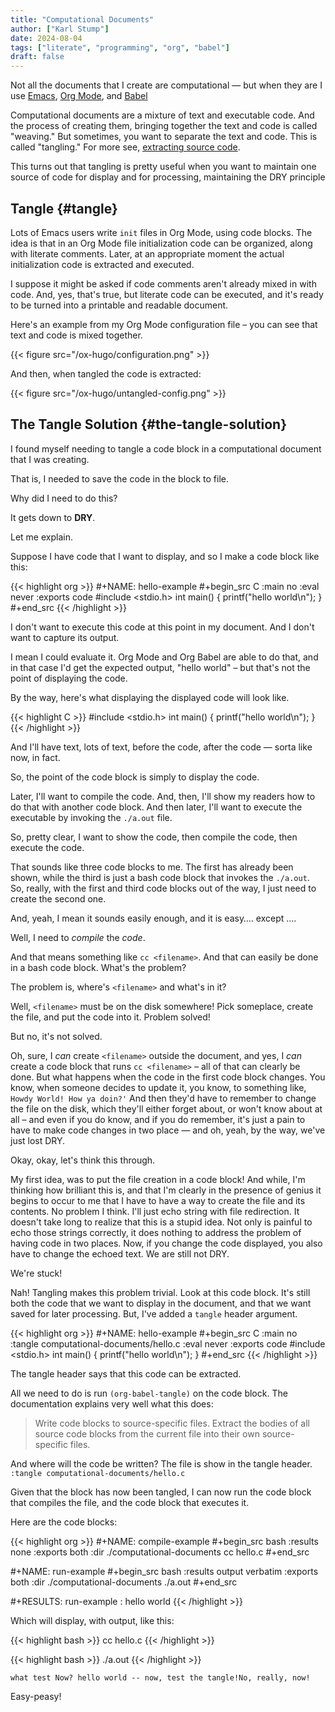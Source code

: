 ```yaml
---
title: "Computational Documents"
author: ["Karl Stump"]
date: 2024-08-04
tags: ["literate", "programming", "org", "babel"]
draft: false
---
```


Not all the documents that I create are computational &#x2014; but when they are I use
[Emacs](https://www.gnu.org/software/emacs/), [Org Mode](https://orgmode.org/), and [Babel](https://orgmode.org/worg/org-contrib/babel/)

Computational documents are a mixture of text and executable code. And the process of creating them,
bringing together the text and code is called "weaving." But sometimes, you want to separate the
text and code. This is called "tangling." For more see, [extracting source code](https://orgmode.org/manual/Extracting-Source-Code.html).

This turns out that tangling is pretty useful when you want to maintain one source of code for
display and for processing, maintaining the DRY principle


## Tangle {#tangle}

Lots of Emacs users write `init` files in Org Mode, using code blocks. The idea is that in an Org Mode
file initialization code can be organized, along with literate comments. Later, at an appropriate
moment the actual initialization code is extracted and executed.

I suppose it might be asked if code comments aren't already mixed in with code. And, yes, that's true,
but literate code can be executed, and it's ready to be turned into a printable and readable document.

Here's an example from my Org Mode configuration file &#x2013; you can see that text and code is mixed
together.

{{< figure src="/ox-hugo/configuration.png" >}}

And then, when tangled the code is extracted:

{{< figure src="/ox-hugo/untangled-config.png" >}}


## The Tangle Solution {#the-tangle-solution}

I found myself needing to tangle a code block in a computational document that I was creating.

That is, I needed to save the code in the block to file.

Why did I need to do this?

It gets down to **DRY**.

Let me explain.

Suppose I have code that I want to display, and so I make a code block like this:

{{< highlight org >}}
#+NAME: hello-example
#+begin_src C   :main no :eval never :exports code
  #include <stdio.h>
  int main() {
    printf("hello world\n");
  }
#+end_src
{{< /highlight >}}

I don't want to execute this code at this point in my document. And I don't want to capture its
output.

I mean I could evaluate it.  Org Mode and Org Babel are able to do that, and in that case I'd get
the expected output, "hello world" &#x2013; but that's not the point of displaying the code.

By the way, here's what displaying the displayed code will look like.

<a id="code-snippet--hello-example"></a>
{{< highlight C >}}
#include <stdio.h>
int main() {
  printf("hello world\n");
}
{{< /highlight >}}

And I'll have text, lots of text, before the code, after the code &#x2014; sorta like now, in fact.

So, the point of the code block is simply to display the code.

Later, I'll want to compile the code. And, then, I'll show my readers how to do that with another
code block. And then later, I'll want to execute the executable by invoking the `./a.out` file.

So, pretty clear, I want to show the code, then compile the code, then execute the code.

That sounds like three code blocks to me. The first has already been shown, while the third is just
a bash code block that invokes the `./a.out`. So, really, with the first and third code blocks out of
the way, I just need to create the second one.

And, yeah, I mean it sounds easily enough, and it is easy&#x2026;. except &#x2026;.

Well, I need to _compile_ the _code_.

And that means something like `cc <filename>`. And that can easily be done in a bash code
block. What's the problem?

The problem is, where's `<filename>` and what's in it?

Well, `<filename>` must be on the disk somewhere! Pick someplace, create the file, and put the code
into it. Problem solved!

But no, it's not solved.

Oh, sure, I _can_ create `<filename>` outside the document, and yes, I _can_ create a
code block that runs `cc <filename>` &#x2013; all of that can clearly be done. But what happens when the
code in the first code block changes. You know, when someone decides to update it, you know, to
something like, `Howdy World! How ya doin?'` And then they'd have to remember to change the file on
the disk, which they'll either forget about, or won't know about at all &#x2013; and even if you do know,
and if you do remember, it's just a pain to have to make code changes in two place &#x2014; and oh, yeah,
by the way, we've just lost DRY.

Okay, okay, let's think this through.

My first idea, was to put the file creation in a code block! And while, I'm thinking how brilliant this is, and that
I'm clearly in the presence of genius it begins to occur to me that I have to have a way to create
the file and its contents. No problem I think. I'll just echo string with file redirection. It
doesn't take long to realize that this is a stupid idea. Not only is painful to echo those strings
correctly, it does nothing to address the problem of having code in two places. Now, if you change
the code displayed, you also have to change the echoed text. We are still not DRY.

We're stuck!

Nah! Tangling makes this problem trivial. Look at this code block. It's still both the code that we
want to display in the document, and that we want saved for later processing. But, I've added a
`tangle` header argument.

{{< highlight org >}}
#+NAME: hello-example
#+begin_src C   :main no :tangle computational-documents/hello.c  :eval never :exports code
  #include <stdio.h>
  int main() {
    printf("hello world\n");
  }
#+end_src
{{< /highlight >}}

The tangle header says that this code can be extracted.

All we need to do is run `(org-babel-tangle)` on the code block. The documentation explains
very well what this does:

> Write code blocks to source-specific files.  Extract the bodies of all source code blocks from the
> current file into their own source-specific files.

And where will the code be written? The file is show in the tangle header. `:tangle computational-documents/hello.c`

Given that the block has now been tangled, I can now run the code block that compiles the file, and the code block that executes it.

Here are the code blocks:

{{< highlight org >}}
#+NAME: compile-example
#+begin_src bash :results none :exports both :dir ./computational-documents
  cc hello.c
#+end_src

#+NAME: run-example
#+begin_src bash :results output verbatim :exports both :dir ./computational-documents
  ./a.out
#+end_src

#+RESULTS: run-example
: hello world
{{< /highlight >}}

Which will display, with output, like this:

<a id="code-snippet--compile-example"></a>
{{< highlight bash >}}
cc hello.c
{{< /highlight >}}

<a id="code-snippet--run-example"></a>
{{< highlight bash >}}
./a.out
{{< /highlight >}}

```text
what test Now? hello world -- now, test the tangle!No, really, now!
```

Easy-peasy!
